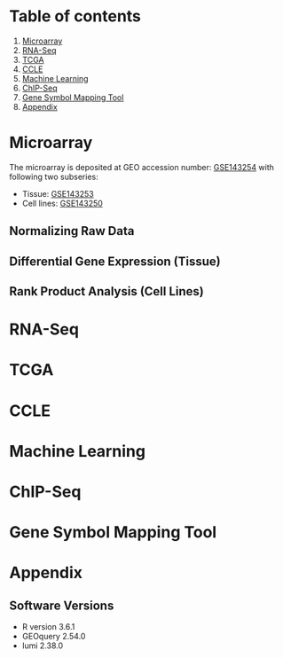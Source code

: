 # Table of contents
1. [Microarray](#microarray)
2. [RNA-Seq](#rnaseq)
3. [TCGA](#tcga)
4. [CCLE](#ccle)
5. [Machine Learning](#ml)
6. [ChIP-Seq](#chipseq)
7. [Gene Symbol Mapping Tool](#mapping)
8. [Appendix](#appendix)

# Microarray<a name="microarray"></a>

The microarray is deposited at GEO accession number: <a href="https://www.ncbi.nlm.nih.gov/geo/query/acc.cgi?acc=GSE143254">GSE143254</a> with following two subseries:
<ul>
  <li>Tissue: <a href="https://www.ncbi.nlm.nih.gov/geo/query/acc.cgi?acc=GSE143253">GSE143253</a></li>
  <li>Cell lines: <a href="https://www.ncbi.nlm.nih.gov/geo/query/acc.cgi?acc=GSE143250">GSE143250</a></li>
</ul>

## Normalizing Raw Data

## Differential Gene Expression (Tissue)

## Rank Product Analysis (Cell Lines)

# RNA-Seq<a name="rnaseq"></a>

# TCGA<a name="tcga"></a>

# CCLE<a name="ccle"></a>

# Machine Learning<a name="ml"></a>

# ChIP-Seq<a name="chipseq"></a>

# Gene Symbol Mapping Tool<a name="mapping"></a>

# Appendix<a name="appendix"></a>
## Software Versions
<ul>
  <li>R version 3.6.1</li>
  <li>GEOquery 2.54.0</li>
  <li>lumi 2.38.0</li>
</ul>
